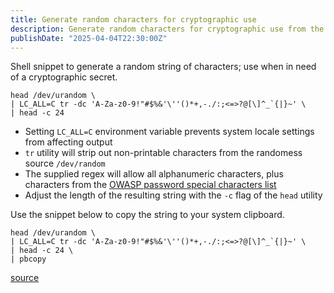 ```yaml
---
title: Generate random characters for cryptographic use
description: Generate random characters for cryptographic use from the command line
publishDate: "2025-04-04T22:30:00Z"
---
```


Shell snippet to generate a random string of characters; use when in need of a cryptographic secret.
```shell
head /dev/urandom \
| LC_ALL=C tr -dc 'A-Za-z0-9!"#$%&'\''()*+,-./:;<=>?@[\]^_`{|}~' \
| head -c 24
```
- Setting `LC_ALL=C` environment variable prevents system locale settings from affecting output
- `tr` utility will strip out non-printable characters from the randomess source `/dev/random`
- The supplied regex will allow all alphanumeric characters, plus characters from the [OWASP password special characters list](https://owasp.org/www-community/password-special-characters)
- Adjust the length of the resulting string with the `-c` flag of the `head` utility


Use the snippet below to copy the string to your system clipboard.
```shell
head /dev/urandom \
| LC_ALL=C tr -dc 'A-Za-z0-9!"#$%&'\''()*+,-./:;<=>?@[\]^_`{|}~' \
| head -c 24 \
| pbcopy
```

[source](https://unix.stackexchange.com/questions/230673/how-to-generate-a-random-string)

